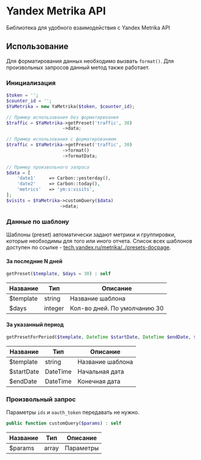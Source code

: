 # Yandex Metrika API
Библиотека для удобного взаимодействия с Yandex Metrika API

## Использование
Для форматирования данных необходимо вызвать `format()`. Для произвольных запросов данный метод также работает.
### Инициализация
```php
$token = '';
$counter_id = '';
$YaMetrika = new YaMetrika($token, $counter_id);

// Пример использования без форматирвоания
$traffic = $YaMetrika->getPreset('traffic', 30)
                     ->data;

// Пример использования с форматированием
$traffic = $YaMetrika->getPreset('traffic', 30)
                     ->format()
                     ->formatData;
                     
// Пример произвольного запроса
$data = [
    'date1'     => Carbon::yesterday(),
    'date2'     => Carbon::today(),
    'metrics'   => 'ym:s:visits',
];
$visits = $YaMetrika->customQuery($data)
                    ->data;
```

### Данные по шаблону
Шаблоны (preset) автоматически задают метрики и группировки, которые необходимы для того или иного отчета. 
Список всех шаблонов доступен по ссылке - [tech.yandex.ru/metrika/../presets-docpage](https://tech.yandex.ru/metrika/doc/api2/api_v1/presets/presets-docpage/).
#### За последние N дней
```php
getPreset($template, $days = 30) : self
```
Название | Тип | Описание
---------|-----|----------------------
$template | string | Название шаблона
$days | integer | Кол-во дней. По умолчанию 30

#### За указанный период
```php
getPresetForPeriod($template, DateTime $startDate, DateTime $endDate, $limit = 10) : self
```
Название | Тип | Описание
---------|-----|----------------------
$template | string | Название шаблона
$startDate | DateTime | Начальная дата
$endDate | DateTime | Конечная дата

### Произвольный запрос
Параметры `ids` и `oauth_token` передавать не нужно.
```php
public function customQuery($params) : self
```
Название | Тип | Описание
---------|-----|----------------------
$params | array | Параметры